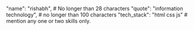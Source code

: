 "name": "rishabh", # No longer than 28 characters
"quote": "information technology", # no longer than 100 characters
"tech_stack": "html css js" # mention any one or two skills only.
